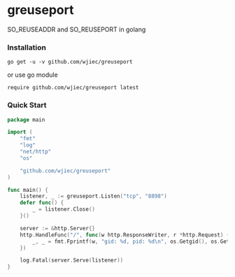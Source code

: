 # greuseport
SO_REUSEADDR and SO_REUSEPORT in golang


### Installation
```shell
go get -u -v github.com/wjiec/greuseport
```

or use go module
```shell
require github.com/wjiec/greuseport latest
```

### Quick Start
```go
package main

import (
	"fmt"
	"log"
	"net/http"
	"os"

	"github.com/wjiec/greuseport"
)

func main() {
	listener, _ := greuseport.Listen("tcp", "8898")
	defer func() {
		_ = listener.Close()
	}()

	server := &http.Server{}
	http.HandleFunc("/", func(w http.ResponseWriter, r *http.Request) {
		_, _ = fmt.Fprintf(w, "gid: %d, pid: %d\n", os.Getgid(), os.Getpid())
	})

	log.Fatal(server.Serve(listener))
}

```
